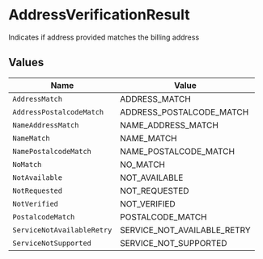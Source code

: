 # AddressVerificationResult

Indicates if address provided matches the billing address


## Values

| Name                        | Value                       |
| --------------------------- | --------------------------- |
| `AddressMatch`              | ADDRESS_MATCH               |
| `AddressPostalcodeMatch`    | ADDRESS_POSTALCODE_MATCH    |
| `NameAddressMatch`          | NAME_ADDRESS_MATCH          |
| `NameMatch`                 | NAME_MATCH                  |
| `NamePostalcodeMatch`       | NAME_POSTALCODE_MATCH       |
| `NoMatch`                   | NO_MATCH                    |
| `NotAvailable`              | NOT_AVAILABLE               |
| `NotRequested`              | NOT_REQUESTED               |
| `NotVerified`               | NOT_VERIFIED                |
| `PostalcodeMatch`           | POSTALCODE_MATCH            |
| `ServiceNotAvailableRetry`  | SERVICE_NOT_AVAILABLE_RETRY |
| `ServiceNotSupported`       | SERVICE_NOT_SUPPORTED       |